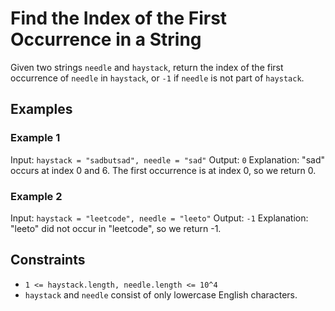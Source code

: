 # Find the Index of the First Occurrence in a String

Given two strings `needle` and `haystack`, return the index of the first occurrence of `needle` in `haystack`, or `-1` if `needle` is not part of `haystack`.

## Examples

### Example 1

Input: `haystack = "sadbutsad", needle = "sad"`
Output: `0`
Explanation: "sad" occurs at index 0 and 6.
The first occurrence is at index 0, so we return 0.

### Example 2

Input: `haystack = "leetcode", needle = "leeto"`
Output: `-1`
Explanation: "leeto" did not occur in "leetcode", so we return -1.

## Constraints

- `1 <= haystack.length, needle.length <= 10^4`
- `haystack` and `needle` consist of only lowercase English characters.
